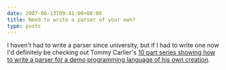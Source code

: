 ```yaml
---
date: 2007-06-13T09:41:00+00:00
title: Need to write a parser of your own?
type: posts
---
```

I haven't had to write a parser since university, but if I had to write one now I'd definitely be checking out Tommy Carlier's [10 part series showing how to write a parser for a demo programming language of his own creation](https://tommycarlier.blogspot.com/2007/05/writing-parser-overview.html).

